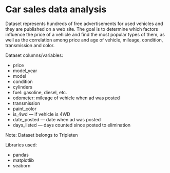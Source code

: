 # Car sales data analysis

Dataset represents hundreds of free advertisements for used vehicles and they are published on a web site. The goal is to determine which factors influence the price of a vehicle and find the most popular types of them, as well as the correlation among price and age of vehicle, mileage, condition, transmission and color. 


Dataset columns/variables:
- price
- model_year
- model
- condition
- cylinders
- fuel: gasoline, diesel, etc.
- odometer: mileage of vehicle when ad was posted
- transmission
- paint_color
- is_4wd — if vehicle is 4WD
- date_posted — date when ad was posted
- days_listed — days counted since posted to elimination

Note: Dataset belongs to Tripleten

Libraries used:
- pandas
- matplotlib
- seaborn
